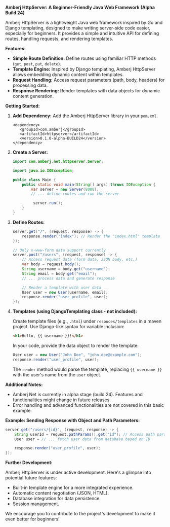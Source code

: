 **Amberj HttpServer: A Beginner-Friendly Java Web Framework (Alpha Build 24)**

Amberj HttpServer is a lightweight Java web framework inspired by Go and Django templating, designed to make writing server-side code easier, especially for beginners. It provides a simple and intuitive API for defining routes, handling requests, and rendering templates.

**Features:**

- **Simple Route Definition:** Define routes using familiar HTTP methods (`get`, `post`, `put`, `delete`).
- **Template Engine:** Inspired by Django templating, Amberj HttpServer allows embedding dynamic content within templates.
- **Request Handling:** Access request parameters (path, body, headers) for processing data.
- **Response Rendering:** Render templates with data objects for dynamic content generation.

**Getting Started:**

1. **Add Dependency:**
   Add the Amberj HttpServer library in your `pom.xml`.
   ```
   <dependency>
      <groupId>com.amberj</groupId>
      <artifactId>httpserver</artifactId>
      <version>0.1.0-alpha-BUILD24</version>
   </dependency>
   ```

2. **Create a Server:**

   ```java
   import com.amberj.net.httpserver.Server;

   import java.io.IOException;

   public class Main {
       public static void main(String[] args) throws IOException {
           var server = new Server(8000);
           // ... define routes and run the server
   
            server.run();
       }
   }
   ```

3. **Define Routes:**

   ```java
   server.get("/", (request, response) -> {
       response.render("index"); // Render the "index.html" template
   });

   // Only x-www-form data support currently
   server.post("/users", (request, response) -> {
       // Access request data (form data, JSON body, etc.)
       var body = request.body();
       String username = body.get("username");
       String email = body.get("email");
       // ... process data and generate response

       // Render a template with user data
       User user = new User(username, email);
       response.render("user_profile", user);
   });
   ```

4. **Templates (using DjangoTemplating class - not included):**

   Create template files (e.g., `.html`) under `resouces/templates` in a maven project. Use Django-like syntax for variable inclusion:

   ```html
   <h1>Hello, {{ username }}!</h1>
   ```

   In your code, provide the data object to render the template:

   ```java
   User user = new User("John Doe", "john.doe@example.com");
   response.render("user_profile", user);
   ```

   The `render` method would parse the template, replacing `{{ username }}` with the user's name from the `user` object.

**Additional Notes:**

- Amberj Net is currently in alpha stage (build 24). Features and functionalities might change in future releases.
- Error handling and advanced functionalities are not covered in this basic example.

**Example: Sending Response with Object and Path Parameters:**

```java
server.get("/users/{id}", (request, response) -> {
    String userId = request.pathParams().get("id"); // Access path parameter
    User user = // ... fetch user data from database based on ID

    response.render("user_profile", user);
});
```

**Further Development:**

Amberj HttpServer is under active development. Here's a glimpse into potential future features:

- Built-in template engine for a more integrated experience.
- Automatic content negotiation (JSON, HTML).
- Database integration for data persistence.
- Session management.

We encourage you to contribute to the project's development to make it even better for beginners!
